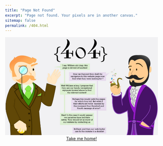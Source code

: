 ```yaml
---
title: "Page Not Found"
excerpt: "Page not found. Your pixels are in another canvas."
sitemap: false
permalink: /404.html
---
```


![404 Not Found](https://github.com/dewandemo/dewandemo.github.io/blob/master/assets/images/404.jpg "404")
<br><a href="/" style="margin: 0 auto; display:block; text-align: center">Take me home!</a>
